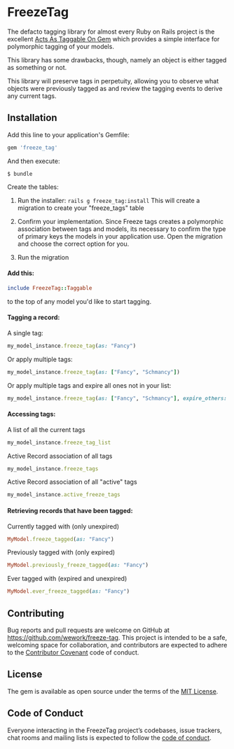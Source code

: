 # FreezeTag

The defacto tagging library for almost every Ruby on Rails project is the excellent [Acts As Taggable On Gem](https://github.com/mbleigh/acts-as-taggable-on) which provides a simple interface for polymorphic tagging of your models. 

This library has some drawbacks, though, namely an object is either tagged as something or not. 

This library will preserve tags in perpetuity, allowing you to observe what objects were previously tagged as and review the tagging events to derive any current tags.

## Installation

Add this line to your application's Gemfile:

```ruby
gem 'freeze_tag'
```

And then execute:

    $ bundle

Create the tables:

1. Run the installer: ```rails g freeze_tag:install```
This will create a migration to create your "freeze_tags" table

2. Confirm your implementation.
Since Freeze tags creates a polymorphic association between tags and models, its necessary to confirm the type of primary keys the models in your application use. Open the migration and choose the correct option for you. 

3. Run the migration

#### Add this:
```ruby
include FreezeTag::Taggable
```
to the top of any model you'd like to start tagging.

#### Tagging a record:

A single tag:

```ruby
my_model_instance.freeze_tag(as: "Fancy")
```

Or apply multiple tags:

```ruby
my_model_instance.freeze_tag(as: ["Fancy", "Schmancy"])
```

Or apply multiple tags and expire all ones not in your list:

```ruby
my_model_instance.freeze_tag(as: ["Fancy", "Schmancy"], expire_others: true)
```

#### Accessing tags:

A list of all the current tags

```ruby
my_model_instance.freeze_tag_list
```

Active Record association of all tags
```ruby
my_model_instance.freeze_tags
```

Active Record association of all "active" tags
```ruby
my_model_instance.active_freeze_tags
```

#### Retrieving records that have been tagged:

Currently tagged with (only unexpired)
```ruby
MyModel.freeze_tagged(as: "Fancy")
```

Previously tagged with (only expired)
```ruby
MyModel.previously_freeze_tagged(as: "Fancy")
```

Ever tagged with (expired and unexpired)
```ruby
MyModel.ever_freeze_tagged(as: "Fancy")
```

## Contributing

Bug reports and pull requests are welcome on GitHub at https://github.com/wework/freeze-tag. This project is intended to be a safe, welcoming space for collaboration, and contributors are expected to adhere to the [Contributor Covenant](http://contributor-covenant.org) code of conduct.

## License

The gem is available as open source under the terms of the [MIT License](https://opensource.org/licenses/MIT).

## Code of Conduct

Everyone interacting in the FreezeTag project’s codebases, issue trackers, chat rooms and mailing lists is expected to follow the [code of conduct](https://github.com/[USERNAME]/freeze_tag/blob/master/CODE_OF_CONDUCT.md).
